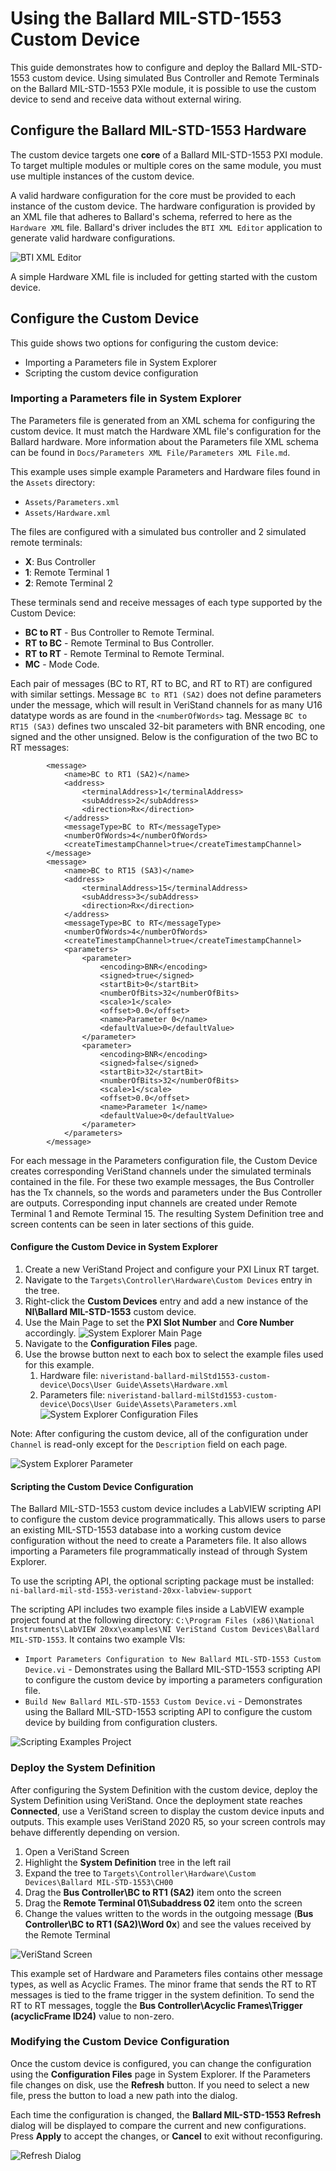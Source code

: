 # Using the Ballard MIL-STD-1553 Custom Device

This guide demonstrates how to configure and deploy the Ballard MIL-STD-1553 custom device. Using simulated Bus Controller and Remote Terminals on the Ballard MIL-STD-1553 PXIe module, it is possible to use the custom device to send and receive data without external wiring.

## Configure the Ballard MIL-STD-1553 Hardware

The custom device targets one **core** of a Ballard MIL-STD-1553 PXI module. To target multiple modules or multiple cores on the same module, you must use multiple instances of the custom device.

A valid hardware configuration for the core must be provided to each instance of the custom device. The hardware configuration is provided by an XML file that adheres to Ballard's schema, referred to here as the `Hardware XML` file. Ballard's driver includes the `BTI XML Editor` application to generate valid hardware configurations.

![BTI XML Editor](Screenshots/BTI_XML_Configuration.PNG)

A simple Hardware XML file is included for getting started with the custom device.

## Configure the Custom Device

This guide shows two options for configuring the custom device:
- Importing a Parameters file in System Explorer
- Scripting the custom device configuration

### Importing a Parameters file in System Explorer
The Parameters file is generated from an XML schema for configuring the custom device. It must match the Hardware XML file's configuration for the Ballard hardware. More information about the Parameters file XML schema can be found in `Docs/Parameters XML File/Parameters XML File.md`.

This example uses simple example Parameters and Hardware files found in the `Assets` directory:
- `Assets/Parameters.xml`
- `Assets/Hardware.xml`

The files are configured with a simulated bus controller and 2 simulated remote terminals:
- **X**: Bus Controller
- **1**: Remote Terminal 1
- **2**: Remote Terminal 2

These terminals send and receive messages of each type supported by the Custom Device:
- **BC to RT** - Bus Controller to Remote Terminal.
- **RT to BC** - Remote Terminal to Bus Controller.
- **RT to RT** - Remote Terminal to Remote Terminal.
- **MC** - Mode Code.

Each pair of messages (BC to RT, RT to BC, and RT to RT) are configured with similar settings. Message `BC to RT1 (SA2)` does not define parameters under the message, which will result in VeriStand channels for as many U16 datatype words as are found in the `<numberOfWords>` tag. Message `BC to RT15 (SA3)` defines two unscaled 32-bit parameters with BNR encoding, one signed and the other unsigned. Below is the configuration of the two BC to RT messages:

```
		<message>
			<name>BC to RT1 (SA2)</name>
			<address>
				<terminalAddress>1</terminalAddress>
				<subAddress>2</subAddress>
				<direction>Rx</direction>
			</address>
			<messageType>BC to RT</messageType>
			<numberOfWords>4</numberOfWords>
			<createTimestampChannel>true</createTimestampChannel>
		</message>
		<message>
			<name>BC to RT15 (SA3)</name>
			<address>
				<terminalAddress>15</terminalAddress>
				<subAddress>3</subAddress>
				<direction>Rx</direction>
			</address>
			<messageType>BC to RT</messageType>
			<numberOfWords>4</numberOfWords>
			<createTimestampChannel>true</createTimestampChannel>
			<parameters>
				<parameter>
					<encoding>BNR</encoding>
					<signed>true</signed>
					<startBit>0</startBit>
					<numberOfBits>32</numberOfBits>
					<scale>1</scale>
					<offset>0.0</offset>
					<name>Parameter 0</name>
					<defaultValue>0</defaultValue>
				</parameter>
				<parameter>
					<encoding>BNR</encoding>
					<signed>false</signed>
					<startBit>32</startBit>
					<numberOfBits>32</numberOfBits>
					<scale>1</scale>
					<offset>0.0</offset>
					<name>Parameter 1</name>
					<defaultValue>0</defaultValue>
				</parameter>
			</parameters>
		</message>
```

For each message in the Parameters configuration file, the Custom Device creates corresponding VeriStand channels under the simulated terminals contained in the file. For these two example messages, the Bus Controller has the Tx channels, so the words and parameters under the Bus Controller are outputs. Corresponding input channels are created under Remote Terminal 1 and Remote Terminal 15. The resulting System Definition tree and screen contents can be seen in later sections of this guide.

#### Configure the Custom Device in System Explorer

1. Create a new VeriStand Project and configure your PXI Linux RT target.
2. Navigate to the `Targets\Controller\Hardware\Custom Devices` entry in the tree.
3. Right-click the **Custom Devices** entry and add a new instance of the **NI\Ballard MIL-STD-1553** custom device.
4. Use the Main Page to set the **PXI Slot Number** and **Core Number** accordingly.
![System Explorer Main Page](Screenshots/System_Explorer_main_configured.PNG)
5. Navigate to the **Configuration Files** page.
6. Use the browse button next to each box to select the example files used for this example.
   1. Hardware file: `niveristand-ballard-milStd1553-custom-device\Docs\User Guide\Assets\Hardware.xml`
   2. Parameters file: `niveristand-ballard-milStd1553-custom-device\Docs\User Guide\Assets\Parameters.xml`
![System Explorer Configuration Files](Screenshots/System_Explorer_configuration_files_configured.PNG)

Note: After configuring the custom device, all of the configuration under `Channel` is read-only except for the `Description` field on each page.

![System Explorer Parameter](Screenshots/System_Explorer_parameter_configured.PNG)

#### Scripting the Custom Device Configuration

The Ballard MIL-STD-1553 custom device includes a LabVIEW scripting API to configure the custom device programmatically. This allows users to parse an existing MIL-STD-1553 database into a working custom device configuration without the need to create a Parameters file. It also allows importing a Parameters file programmatically instead of through System Explorer.

To use the scripting API, the optional scripting package must be installed:
`ni-ballard-mil-std-1553-veristand-20xx-labview-support`

The scripting API includes two example files inside a LabVIEW example project found at the following directory: `C:\Program Files (x86)\National Instruments\LabVIEW 20xx\examples\NI VeriStand Custom Devices\Ballard MIL-STD-1553`. It contains two example VIs:

- `Import Parameters Configuration to New Ballard MIL-STD-1553 Custom Device.vi` - Demonstrates using the Ballard MIL-STD-1553 scripting API to configure the custom device by importing a parameters configuration file.
- `Build New Ballard MIL-STD-1553 Custom Device.vi` - Demonstrates using the Ballard MIL-STD-1553 scripting API to configure the custom device by building from configuration clusters.

![Scripting Examples Project](Screenshots/Scripting_examples_project.PNG)

### Deploy the System Definition

After configuring the System Definition with the custom device, deploy the System Definition using VeriStand. Once the deployment state reaches **Connected**, use a VeriStand screen to display the custom device inputs and outputs. This example uses VeriStand 2020 R5, so your screen controls may behave differently depending on version.

1. Open a VeriStand Screen
2. Highlight the **System Definition** tree in the left rail
3. Expand the tree to `Targets\Controller\Hardware\Custom Devices\Ballard MIL-STD-1553\CH00`
4. Drag the **Bus Controller\BC to RT1 (SA2)** item onto the screen
5. Drag the **Remote Terminal 01\Subaddress 02** item onto the screen
6. Change the values written to the words in the outgoing message (**Bus Controller\BC to RT1 (SA2)\Word 0x**) and see the values received by the Remote Terminal

![VeriStand Screen](Screenshots/VeriStand_screen_deployed.PNG)

This example set of Hardware and Parameters files contains other message types, as well as Acyclic Frames. The minor frame that sends the RT to RT messages is tied to the frame trigger in the system definition. To send the RT to RT messages, toggle the **Bus Controller\Acyclic Frames\Trigger (acyclicFrame ID24)** value to non-zero.

### Modifying the Custom Device Configuration

Once the custom device is configured, you can change the configuration using the **Configuration Files** page in System Explorer. If the Parameters file changes on disk, use the **Refresh** button. If you need to select a new file, press the button to load a new path into the dialog.

Each time the configuration is changed, the **Ballard MIL-STD-1553 Refresh** dialog will be displayed to compare the current and new configurations. Press **Apply** to accept the changes, or **Cancel** to exit without reconfiguring.

![Refresh Dialog](Screenshots/Refresh_dialog.PNG)